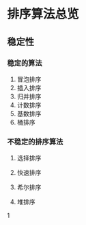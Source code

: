 # 排序算法总览

## 稳定性

### 稳定的算法

1. 冒泡排序
2. 插入排序
3. 归并排序
4. 计数排序
5. 基数排序
6. 桶排序

### 不稳定的排序算法

1. 选择排序

2. 快速排序

3. 希尔排序

4. 堆排序

   

1